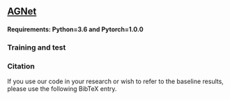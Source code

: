 ## [AGNet]()

#### Requirements: Python=3.6 and Pytorch=1.0.0



### Training and test



### Citation

If you use our code in your research or wish to refer to the baseline results, please use the following BibTeX entry.


